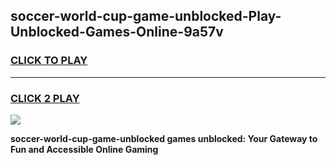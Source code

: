 
## soccer-world-cup-game-unblocked-Play-Unblocked-Games-Online-9a57v
<h3>
<a href="https://premium76.site?title=soccer-world-cup-game-unblocked&ref=25A">CLICK TO PLAY</a></h3>
<hr>

<h3>
<a href="https://premium76.site?title=soccer-world-cup-game-unblocked&ref=25A">CLICK 2 PLAY</a>
  
</h3>

<a href="https://premium76.site?title=soccer-world-cup-game-unblocked&ref=25A"><img src="https://clearcache.store/games.png"></a>


**soccer-world-cup-game-unblocked games unblocked: Your Gateway to Fun and Accessible Online Gaming**
